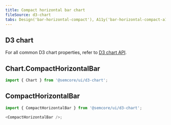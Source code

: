 ```yaml
---
title: Compact horizontal bar chart
fileSource: d3-chart
tabs: Design('bar-horizontal-compact'), A11y('bar-horizontal-compact-a11y'), API('bar-horizontal-compact-api'), Examples('bar-horizontal-compact-d3-code'), Changelog('d3-chart-changelog')
---
```


## D3 chart

For all common D3 chart properties, refer to [D3 chart API](/data-display/d3-chart/d3-chart-api).

## Chart.CompactHorizontalBar


```js
import { Chart } from '@semcore/ui/d3-chart';
```

<TypesView type="CompactHorizontalBarChartProps" :types={...types} />


## CompactHorizontalBar


```js
import { CompactHorizontalBar } from '@semcore/ui/d3-chart';

<CompactHorizontalBar />;
```


<TypesView type="CompactHorizontalBarProps" :types={...types} />

<script setup>import { data as types } from '@types.data.ts';</script>
